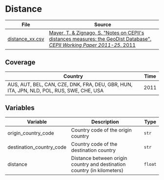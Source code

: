 # Distance


File | Source
---|---
[distance_xx.csv](https://github.com/cverluise/patentcity/tree/feature/assets/assets)| [Mayer, T. & Zignago, S. "Notes on CEPII's distances measures: the GeoDist Database". *CEPII Working  Paper 2011-25*. 2011](http://www.cepii.fr/CEPII/en/publications/wp/abstract.asp?NoDoc=3877)

## Coverage

Country | Time
---|---
AUS, AUT, BEL, CAN, CZE, DNK, FRA, DEU, GBR, HUN, ITA, JPN, NLD, POL, RUS, SWE, CHE, USA | 2011


## Variables

Variable|Description    | Type
---|---|---
origin_country_code     | Country code of the origin country| `str`
destination_country_code| Country code of the destination country | `str`
distance                | Distance between origin country and destination country (in kilometers) | `float`
